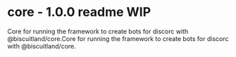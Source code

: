 # core - 1.0.0 readme WIP

Core for running the framework to create bots for discorc with @biscuitland/core.Core for running the framework to create bots for discorc with @biscuitland/core.
